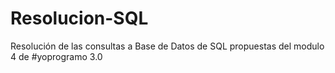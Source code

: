 # Resolucion-SQL

Resolución de las consultas a Base de Datos de SQL propuestas del modulo 4 de #yoprogramo 3.0
